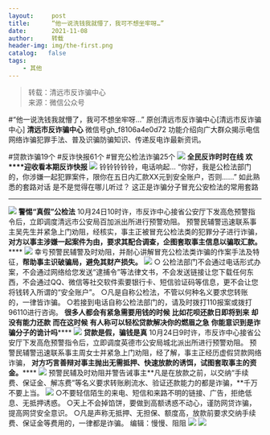 ```yaml
---
layout:     post
title:      “他一说洗钱我就懵了，我可不想坐牢呀…”
date:       2021-11-08
author:     转载
header-img: img/the-first.png
catalog:   false
tags:
    - 其他
---
```


<blockquote><p>转载：清远市反诈骗中心<br>
来源：微信公众号</p></blockquote>

#“他一说洗钱我就懵了，我可不想坐牢呀…”
原创清远市反诈骗中心[清远市反诈骗中心]
**清远市反诈骗中心**
微信号gh_f8106a4e0d72
功能介绍向广大群众揭示电信网络诈骗犯罪手法、普及识骗防骗知识、传递反电诈最新资讯。

#贷款诈骗19个
#反诈快报61个
#冒充公检法诈骗25个
![]({{site.baseurl}}/postimg/3CxTSiafadcic5zyXUfbXLUClzlpaoknCpV4bErPg2kuuS97hoJJbNCtFOVZ9X0j5W26HDaregC5kibiaLGl8CPr9A.gif)
**全民反诈时时在线**
**欢****迎收看本期反诈快报**
![]({{site.baseurl}}/postimg/3CxTSiafadc8a4dOaanVmTQc2uAiapibyibo6OMNFicCLrib6Egdb2RsH9hjvyrgiao0xB2urGRvsQzTWWblUlg0a9xjQ.gif)
铃铃铃铃铃，电话响起...
“你好，我是公检法部门的，你涉嫌一起犯罪案件，限你在五日内汇款XX元到安全账户，否则……”
如此熟悉的套路对话
是不是觉得在哪儿听过？
这正是诈骗分子冒充公安检法的常用套路
****
![]({{site.baseurl}}/postimg/3CxTSiafadc8vT7tHCIpkJAJyfiaqGVpOWSduTHGXvhhsXZKHATNeq6M46wPHOOCCI690QibWGySx4RB0LF1dNSow.jpeg)
**警惕“真假”公检法**
10月24日10时许，市反诈中心接省公安厅下发高危预警指令后，立即调度清远市公安局百加派出所进行预警劝阻。
预警民辅警迅速联系事主吴先生并紧急上门劝阻，经核实，事主正被冒充公检法类的犯罪分子进行诈骗，
**对方以事主涉嫌一起案件为由，要求其配合调查，企图套取事主信息以骗取汇款。******
![]({{site.baseurl}}/postimg/3CxTSiafadc8vT7tHCIpkJAJyfiaqGVpOW9kkrKxAnlene9XeF6VEbeC0WYl0Bt0cK6HNiaEOCeibPCW8uomYPRiavA.png)
幸亏预警民辅警及时劝阻，并耐心讲解冒充公检法类诈骗的作案手法及特征，**帮助事主识破骗局，避免其财产损失。**
![]({{site.baseurl}}/postimg/3CxTSiafadcicSrq1TuCGjeg2XR8pkWTQy35zoTPIMPXzr1WuAj8qB3ZcbcVDsHhONZTzWhicTwzmQkTa4MDFcIyg.png)
○
公检法部门不会通过电话形式办案，不会通过网络给您发送“逮捕令”等法律文书，不会发送链接让您下载任何东西，不会通过QQ、微信等社交软件索要银行卡、短信验证码等信息，更不会让您将钱转入所谓的“安全账户”。
○凡是自称公检法，不管以何种名义要求您转账的，一律皆诈骗。
○若接到电话自称公检法部门的，请及时拨打110报案或拨打96110进行咨询。
**很多人都会有紧急需要用钱的时候**
**比如花呗还款日即将到来**
**却没有能力还款**
**而在这时候**
****有人称可以轻松贷款解决你的燃眉之急****
****你能意识到是诈骗分子的诡计吗********
![]({{site.baseurl}}/postimg/3CxTSiafadc8vT7tHCIpkJAJyfiaqGVpOWiaqM5KskUpDDq4mHsfibHicGvmHejUzTUian2KOvt9YBLFJdxQEb67fABg.jpeg)
**贷款是假，骗钱是真**
10月24日9时许，市反诈中心接省公安厅下发高危预警指令后，立即调度英德市公安局城北派出所进行预警劝阻。
预警民辅警迅速联系事主周女士并紧急上门劝阻，经了解，事主正经历虚假贷款网络诈骗，
**对方巧言善辩对事主抛出无需抵押、快速放款的诱饵，试图套取事主的资金。******
![]({{site.baseurl}}/postimg/3CxTSiafadc8vT7tHCIpkJAJyfiaqGVpOWUCKfKmjkS8b6FHbJYFbvyQmNjdWP4S3rsro0FK1J4jribAymT9fyknw.png)
预警民辅及时劝阻并警告诫事主**凡是在放款之前，以交纳“手续费、保证金、解冻费”等名义要求转账刷流水、验证还款能力的都是诈骗，**千万不要上当。
![]({{site.baseurl}}/postimg/3CxTSiafadcicSrq1TuCGjeg2XR8pkWTQy35zoTPIMPXzr1WuAj8qB3ZcbcVDsHhONZTzWhicTwzmQkTa4MDFcIyg.png)
○不要轻信陌生的来电、短信和来路不明的链接、广告，拒绝低息、无抵押诱惑。
○天上不会掉馅饼，要做到高额诱惑不动心，谨防网贷诈骗，提高网贷安全意识。
○凡是声称无抵押、无担保、额度高，放款前要求交纳手续费、保证金等费用的，一律都是诈骗。
编辑：慢慢、阻阻
![]({{site.baseurl}}/postimg/SUycX2yckdJ5YVVCpDYl0c5CbMTO3KgBTesbSxe5zKHlm2GQsTWAFTgswCXscN6Y9vuJHFcE77orSK7ClzYOdg.jpeg)
![]({{site.baseurl}}/postimg/3CxTSiafadcic5zyXUfbXLUClzlpaoknCpErldQhhamfG7KH1qHGrr3icT9iaAoE1B4noSO7EewO2k8fys5pMuaoog.gif)
